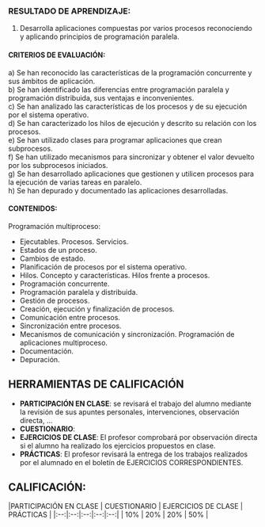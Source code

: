 ### RESULTADO DE APRENDIZAJE:
1. Desarrolla aplicaciones compuestas por varios procesos reconociendo y aplicando principios de programación paralela. 


#### CRITERIOS DE EVALUACIÓN:
a) Se han reconocido las características de la programación concurrente y sus ámbitos de aplicación.  
b) Se han identificado las diferencias entre programación paralela y programación distribuida, sus ventajas e inconvenientes.  
c) Se han analizado las características de los procesos y de su ejecución por el sistema operativo.  
d) Se han caracterizado los hilos de ejecución y descrito su relación con los procesos.  
e) Se han utilizado clases para programar aplicaciones que crean subprocesos.  
f) Se han utilizado mecanismos para sincronizar y obtener el valor devuelto por los subprocesos iniciados.  
g) Se han desarrollado aplicaciones que gestionen y utilicen procesos para la ejecución de varias tareas en paralelo.  
h) Se han depurado y documentado las aplicaciones desarrolladas.


#### CONTENIDOS:
Programación multiproceso:
- Ejecutables. Procesos. Servicios.
- Estados de un proceso.
- Cambios de estado.
- Planificación de procesos por el sistema operativo.
- Hilos. Concepto y características. Hilos frente a procesos.
- Programación concurrente.
- Programación paralela y distribuida.
- Gestión de procesos.
- Creación, ejecución y finalización de procesos.
- Comunicación entre procesos.
- Sincronización entre procesos.
- Mecanismos de comunicación y sincronización.
Programación de aplicaciones multiproceso.
- Documentación.
- Depuración. 

## HERRAMIENTAS DE CALIFICACIÓN
- **PARTICIPACIÓN EN CLASE**: se revisará el trabajo del alumno mediante la revisión de sus apuntes personales, intervenciones, observación directa, ...
- **CUESTIONARIO**: 
- **EJERCICIOS DE CLASE**: El profesor comprobará por observación directa si el alumno ha realizado los ejercicios propuestos en clase.
- **PRÁCTICAS**: El profesor revisará la entrega de los trabajos realizados por el alumnado en el boletín de EJERCICIOS CORRESPONDIENTES.

## CALIFICACIÓN:
|PARTICIPACIÓN EN CLASE | CUESTIONARIO | EJERCICIOS DE CLASE | PRÁCTICAS |
|:--:|:--:|:--:|:--:|:--:|
| 10% | 20% | 20% | 50% |

